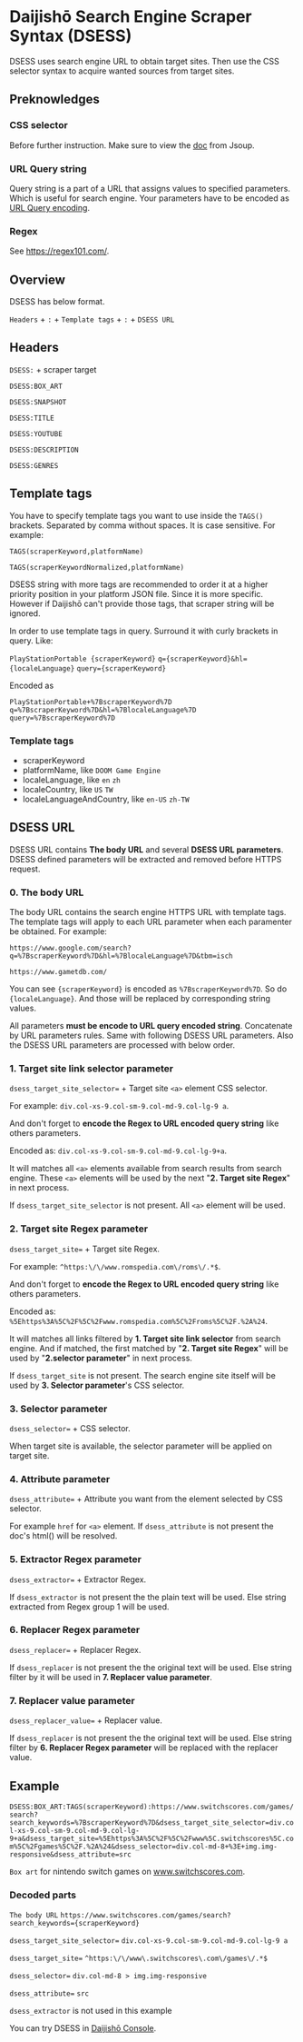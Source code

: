 # Daijishō Search Engine Scraper Syntax (DSESS)

DSESS uses search engine URL to obtain target sites. Then use the CSS selector syntax to acquire wanted sources from target sites.

## Preknowledges
### CSS selector
Before further instruction. Make sure to view the [doc](https://jsoup.org/cookbook/extracting-data/selector-syntax) from Jsoup.

### URL Query string
Query string is a part of a URL that assigns values to specified parameters. Which is useful for search engine.
Your parameters have to be encoded as [URL Query encoding](https://www.url-encode-decode.com/).

### Regex
See https://regex101.com/.

## Overview
DSESS has below format.

`Headers` + `:` + `Template tags` + `:` + `DSESS URL`

## Headers
`DSESS:` + scraper target

`DSESS:BOX_ART`

`DSESS:SNAPSHOT`

`DSESS:TITLE`

`DSESS:YOUTUBE`

`DSESS:DESCRIPTION`

`DSESS:GENRES`


## Template tags
You have to specify template tags you want to use inside the `TAGS()` brackets. Separated by comma without spaces. It is case sensitive. For example:

`TAGS(scraperKeyword,platformName)`

`TAGS(scraperKeywordNormalized,platformName)`

DSESS string with more tags are recommended to order it at a higher priority position in your platform JSON file. Since it is more specific. However if Daijishō can't provide those tags, that scraper string will be ignored.

In order to use template tags in query. Surround it with curly brackets in query. Like:

`PlayStationPortable {scraperKeyword}` `q={scraperKeyword}&hl={localeLanguage}` `query={scraperKeyword}`

Encoded as

`PlayStationPortable+%7BscraperKeyword%7D` `q=%7BscraperKeyword%7D&hl=%7BlocaleLanguage%7D` `query=%7BscraperKeyword%7D`

### Template tags
- scraperKeyword
- platformName, like `DOOM Game Engine`
- localeLanguage, like `en` `zh`
- localeCountry, like `US` `TW`
- localeLanguageAndCountry, like `en-US` `zh-TW`

## DSESS URL
DSESS URL contains **The body URL** and several **DSESS URL parameters**.
DSESS defined parameters will be extracted and removed before HTTPS request.

### 0. The body URL
The body URL contains the search engine HTTPS URL with template tags. The template tags will apply to each URL parameter when each paramenter be obtained. For example:

`https://www.google.com/search?q=%7BscraperKeyword%7D&hl=%7BlocaleLanguage%7D&tbm=isch`

`https://www.gametdb.com/`


You can see  `{scraperKeyword}` is encoded as `%7BscraperKeyword%7D`. So do `{localeLanguage}`. And those will be replaced by corresponding string values.

All parameters **must be encode to URL query encoded string**. Concatenate by URL parameters rules.
Same with following DSESS URL parameters. Also the DSESS URL parameters are processed with below order.

### 1. Target site link selector parameter
`dsess_target_site_selector=` + Target site `<a>` element CSS selector.

For example: `div.col-xs-9.col-sm-9.col-md-9.col-lg-9 a`.

And don't forget to **encode the Regex to URL encoded query string** like others parameters.

Encoded as: `div.col-xs-9.col-sm-9.col-md-9.col-lg-9+a`.

It will matches all `<a>` elements available from search results from search engine. These `<a>` elements will be used by the next "**2. Target site Regex**" in next process.

If `dsess_target_site_selector` is not present. All `<a>` element will be used.


### 2. Target site Regex parameter
`dsess_target_site=` + Target site Regex.

For example: `^https:\/\/www.romspedia.com\/roms\/.*$`.

And don't forget to **encode the Regex to URL encoded query string** like others parameters.

Encoded as: `%5Ehttps%3A%5C%2F%5C%2Fwww.romspedia.com%5C%2Froms%5C%2F.%2A%24`.

It will matches all links filtered by **1. Target site link selector** from search engine. And if matched, the first matched by "**2. Target site Regex**"  will be used by "**2.selector parameter**" in next process.

If `dsess_target_site` is not present. The search engine site itself will be used by **3. Selector parameter**'s CSS selector.


### 3. Selector parameter
`dsess_selector=` + CSS selector.

When target site is available, the selector parameter will be applied on target site.


### 4. Attribute parameter
`dsess_attribute=` + Attribute you want from the element selected by CSS selector.

For example `href` for `<a>` element.
If `dsess_attribute` is not present the doc's html() will be resolved.


### 5. Extractor Regex parameter
`dsess_extractor=` + Extractor Regex.

If `dsess_extractor` is not present the the plain text will be used. Else string extracted from Regex group 1 will be used.


### 6. Replacer Regex parameter
`dsess_replacer=` + Replacer Regex.

If `dsess_replacer` is not present the the original text will be used. Else string filter by it will be used in **7. Replacer value parameter**.

### 7. Replacer value parameter
`dsess_replacer_value=` + Replacer value.

If `dsess_replacer` is not present the the original text will be used. Else string filter by **6. Replacer Regex parameter** will be replaced with the replacer value.

## Example
`DSESS:BOX_ART:TAGS(scraperKeyword):https://www.switchscores.com/games/search?search_keywords=%7BscraperKeyword%7D&dsess_target_site_selector=div.col-xs-9.col-sm-9.col-md-9.col-lg-9+a&dsess_target_site=%5Ehttps%3A%5C%2F%5C%2Fwww%5C.switchscores%5C.com%5C%2Fgames%5C%2F.%2A%24&dsess_selector=div.col-md-8+%3E+img.img-responsive&dsess_attribute=src`

`Box art` for nintendo switch games on www.switchscores.com.

### Decoded parts

`The body URL` `https://www.switchscores.com/games/search?search_keywords={scraperKeyword}`

`dsess_target_site_selector=` `div.col-xs-9.col-sm-9.col-md-9.col-lg-9 a`

`dsess_target_site=` `^https:\/\/www\.switchscores\.com\/games\/.*$`

`dsess_selector=` `div.col-md-8 > img.img-responsive`

`dsess_attribute=` `src`

`dsess_extractor` is not used in this example

You can try DSESS in [Daijishō Console](/docs/daijishou_console.md).
